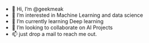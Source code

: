 - 👋 Hi, I’m @geekmeak
- 👀 I’m interested in Machine Learning and data science
- 🌱 I’m currently learning Deep learning
- 💞️ I’m looking to collaborate on AI Projects
- 📫 just drop a mail to reach me out.

<!---
geekmeak/geekmeak is a ✨ special ✨ repository because its `README.md` (this file) appears on your GitHub profile.
You can click the Preview link to take a look at your changes.
--->
